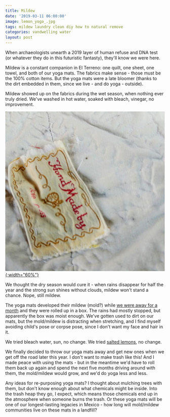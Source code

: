 ```yaml
---
title: Mildew
date: '2019-03-11 06:00:00'
image: lemon_yoga_.jpg
tags: mildew laundry clean diy how to natural remove
categories: vandwelling water
layout: post
---
```


When archaeologists unearth a 2019 layer of human refuse and DNA test (or whatever they do in this futuristic fantasty), they'll know we were here.

Mildew is a constant companion in El Terreno: one quilt, one sheet, one towel, and both of our yoga mats. The fabrics make sense - those must be the 100% cotton items. But the yoga mats were a late bloomer (thanks to the dirt embedded in them, since we live - and do yoga - outside).

Mildew showed up on the fabrics during the wet season, when nothing ever truly dried. We've washed in hot water, soaked with bleach, vinegar, no improvement.

[![](/images/mildew_.jpg){:width="60%"}](/images/mildew.jpg)

We thought the dry season would cure it - when rains disappear for half the year and the strong sun shines without clouds, mildew won't stand a chance. Nope, still mildew.

The yoga mats developed their mildew (mold?) while [we were away for a month](https://reverdecer.annalisagross.com/2018/11/03/sort-of-married/) and they were rolled up in a box. The rains had mostly stopped, but apparently the box was moist enough. We've gotten used to dirt on our mats, but the mold/mildew is distracting when stretching, and I find myself avoiding child's pose or corpse pose, since I don't want my face and hair in it.

We tried bleach water, sun, no change. We tried [salted lemons](https://reverdecer.annalisagross.com/2019/01/10/mexico-meets-middle-east/), no change.

We finally decided to throw our yoga mats away and get new ones when we get off the road later this year. I don't want to make trash like this! And I made peace with using the mats - but in the meantime we'd have to roll them back up again and spend the next five months driving around with them, the mold/mildew would grow, and we'd do yoga less and less.

Any ideas for re-purposing yoga mats? I thought about mulching trees with them, but don't know enough about what chemicals might be inside. Into the trash heap they go, I expect, which means those chemicals end up in the atmosphere when someone burns the trash. Or these yoga mats will be one of our longest-lasting legacies in Mexico - how long will mold/mildew communities live on these mats in a landfill?